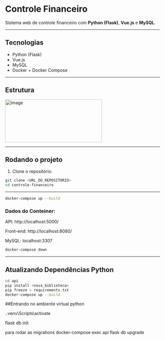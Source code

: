 # Controle Financeiro

Sistema web de controle financeiro com **Python (Flask)**, **Vue.js** e **MySQL**.

---

## Tecnologias
- Python (Flask)
- Vue.js
- MySQL
- Docker + Docker Compose

---

## Estrutura

<img width="315" height="140" alt="image" src="https://github.com/user-attachments/assets/edf8423e-d4c8-4048-9abb-8f49fe674b1d" />


---

## Rodando o projeto

1. Clone o repositório:

```bash
git clone <URL_DO_REPOSITORIO>
cd controle-financeiro
````
---
```bash
docker-compose up --build
````
### Dados do Conteiner:
API: http://localhost:5000/

Front-end: http://localhost:8080/

MySQL: localhost:3307

```bash
docker-compose down
````
---

## Atualizando Dependências Python

```bash
cd api
pip install <nova_biblioteca>
pip freeze > requirements.txt
docker-compose up --build
````

##Entrando no ambiente virtual python

.\.venv\Scripts\activate

flask db init

para rodar as migrations docker-compose exec api flask db upgrade